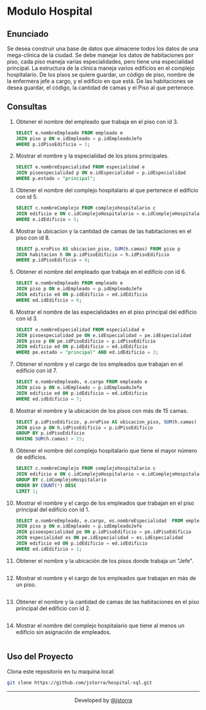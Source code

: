 # Modulo Hospital

## Enunciado

Se desea construir una base de datos que almacene todos los  datos de una mega-clínica de la ciudad. Se debe manejar los datos de habitaciones por piso, cada piso maneja varias especialidades, pero tiene una especialidad principal. La estructura de la clínica maneja varios edificios en el complejo hospitalario. De los pisos se quiere guardar, un código de piso, nombre de la enfermera jefe a cargo, y el edificio en que está. De las habitaciones se desea guardar, el código, la cantidad de camas y el Piso al que pertenece.

## Consultas

1. Obtener el nombre del empleado que trabaja en el piso con id 3.

    ```SQL
    SELECT e.nombreEmpleado FROM empleado e
    JOIN piso p ON e.idEmpleado = p.idEmpleadoJefe
    WHERE p.idPisoEdificio = 3;
    ```

2. Mostrar el nombre y la especialidad de los pisos principales.

    ```SQL
    SELECT e.nombreEspecialidad FROM especialidad e
    JOIN pisoespecialidad p ON e.idEspecialidad = p.idEspecialidad
    WHERE p.estado = "principal";
    ```

3. Obtener el nombre del complejo hospitalario al que pertenece el edificio con id 5.

    ```SQL
    SELECT c.nombreComplejo FROM complejohospitalario c
    JOIN edificio e ON c.idComplejoHospitalario = e.idComplejoHospitalario
    WHERE e.idEdificio = 5;
    ```

4. Mostrar la ubicacion y la cantidad de camas de las habitaciones en el piso con id 8.

    ```SQL
    SELECT p.nroPiso AS ubicacion_piso, SUM(h.camas) FROM piso p
    JOIN habitacion h ON p.idPisoEdificio = h.idPisoEdificio
    WHERE p.idPisoEdificio = 8;
    ```

5. Obtener el nombre del empleado que trabaja en el edificio con id 6.

    ```SQL
    SELECT e.nombreEmpleado FROM empleado e
    JOIN piso p ON e.idEmpleado = p.idEmpleadoJefe
    JOIN edificio ed ON p.idEdificio = ed.idEdificio
    WHERE ed.idEdificio = 6;
    ```

6. Mostrar el nombre de las especialidades en el piso principal del edificio con id 3.

    ```SQL
    SELECT e.nombreEspecialidad FROM especialidad e
    JOIN pisoespecialidad pe ON e.idEspecialidad = pe.idEspecialidad
    JOIN piso p ON pe.idPisoEdificio = p.idPisoEdificio
    JOIN edificio ed ON p.idEdificio = ed.idEdificio
    WHERE pe.estado = "principal" AND ed.idEdificio = 3;
    ```

7. Obtener el nombre y el cargo de los empleados que trabajan en el edificio con id 7.

    ```SQL
    SELECT e.nombreEmpleado, e.cargo FROM empleado e
    JOIN piso p ON e.idEmpleado = p.idEmpleadoJefe
    JOIN edificio ed ON p.idEdificio = ed.idEdificio
    WHERE ed.idEdificio = 7;
    ```

8. Mostrar el nombre y la ubicación de los pisos con más de 15 camas.

    ```SQL
    SELECT p.idPisoEdificio, p.nroPiso AS ubicacion_piso, SUM(h.camas) FROM habitacion h
    JOIN piso p ON h.idPisoEdificio = p.idPisoEdificio
    GROUP BY p.idPisoEdificio
    HAVING SUM(h.camas) > 15;
    ```

9. Obtener el nombre del complejo hospitalario que tiene el mayor número de edificios.

    ```SQL
    SELECT c.nombreComplejo FROM complejohospitalario c
    JOIN edificio e ON c.idComplejoHospitalario = e.idComplejoHospitalario
    GROUP BY c.idComplejoHospitalario
    ORDER BY COUNT(*) DESC
    LIMIT 1;
    ```

10. Mostrar el nombre y el cargo de los empleados que trabajan en el piso principal del edificio con id 1.

    ```SQL
    SELECT e.nombreEmpleado, e.cargo, es.nombreEspecialidad  FROM empleado e
    JOIN piso p ON e.idEmpleado = p.idEmpleadoJefe
    JOIN pisoespecialidad pe ON p.idPisoEdificio = pe.idPisoEdificio
    JOIN especialidad es ON pe.idEspecialidad = es.idEspecialidad
    JOIN edificio ed ON p.idEdificio = ed.idEdificio
    WHERE ed.idEdificio = 1;
    ```

11. Obtener el nombre y la ubicación de los pisos donde trabaja un "Jefe".

    ```SQL
    
    ```

12. Mostrar el nombre y el cargo de los empleados que trabajan en más de un piso.

    ```SQL
    
    ```

13. Obtener el nombre y la cantidad de camas de las habitaciones en el piso principal del edificio con id 2.

    ```SQL
    
    ```

14. Mostrar el nombre del complejo hospitalario que tiene al menos un edificio sin asignación de empleados.

    ```SQL
    
    ```

## Uso del Proyecto

Clona este repositorio en tu maquina local:

```BASH
git clone https://github.com/jstorra/hospital-sql.git
```

---

<p align="center">Developed by <a href="https://github.com/jstorra">@jstorra</a></p>